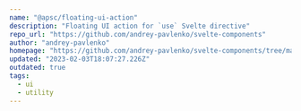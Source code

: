 ```yaml
---
name: "@apsc/floating-ui-action"
description: "Floating UI action for `use` Svelte directive"
repo_url: "https://github.com/andrey-pavlenko/svelte-components"
author: "andrey-pavlenko"
homepage: "https://github.com/andrey-pavlenko/svelte-components/tree/main/packages/floating-ui-action#readme"
updated: "2023-02-03T18:07:27.226Z"
outdated: true
tags: 
  - ui
  - utility
---
```

